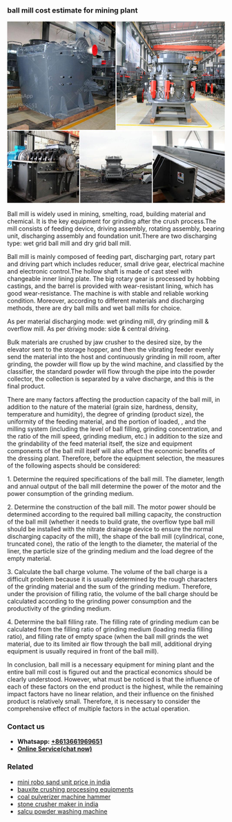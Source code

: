 <h3>ball mill cost estimate for mining plant</h3><img src='1708589167.jpg' alt=''><p>Ball mill is widely used in mining, smelting, road, building material and chemical. It is the key equipment for grinding after the crush process.The mill consists of feeding device, driving assembly, rotating assembly, bearing unit, discharging assembly and foundation unit.There are two discharging type: wet grid ball mill and dry grid ball mill.</p><p>Ball mill is mainly composed of feeding part, discharging part, rotary part and driving part which includes reducer, small drive gear, electrical machine and electronic control.The hollow shaft is made of cast steel with changeable inner lining plate. The big rotary gear is processed by hobbing castings, and the barrel is provided with wear-resistant lining, which has good wear-resistance. The machine is with stable and reliable working condition. Moreover, according to different materials and discharging methods, there are dry ball mills and wet ball mills for choice.</p><p>As per material discharging mode: wet grinding mill, dry grinding mill & overflow mill. As per driving mode: side & central driving.</p><p>Bulk materials are crushed by jaw crusher to the desired size, by the elevator sent to the storage hopper, and then the vibrating feeder evenly send the material into the host and continuously grinding in mill room, after grinding, the powder will flow up by the wind machine, and classified by the classifier, the standard powder will flow through the pipe into the powder collector, the collection is separated by a valve discharge, and this is the final product.</p><p>There are many factors affecting the production capacity of the ball mill, in addition to the nature of the material (grain size, hardness, density, temperature and humidity), the degree of grinding (product size), the uniformity of the feeding material, and the portion of loaded, , and the milling system (including the level of ball filling, grinding concentration, and the ratio of the mill speed, grinding medium, etc.) in addition to the size and the grindability of the feed material itself, the size and equipment components of the ball mill itself will also affect the economic benefits of the dressing plant. Therefore, before the equipment selection, the measures of the following aspects should be considered:</p><p>1. Determine the required specifications of the ball mill. The diameter, length and annual output of the ball mill determine the power of the motor and the power consumption of the grinding medium.</p><p>2. Determine the construction of the ball mill. The motor power should be determined according to the required ball milling capacity, the construction of the ball mill (whether it needs to build grate, the overflow type ball mill should be installed with the nitrate drainage device to ensure the normal discharging capacity of the mill), the shape of the ball mill (cylindrical, cone, truncated cone), the ratio of the length to the diameter, the material of the liner, the particle size of the grinding medium and the load degree of the empty material.</p><p>3. Calculate the ball charge volume. The volume of the ball charge is a difficult problem because it is usually determined by the rough characters of the grinding material and the sum of the grinding medium. Therefore, under the provision of filling ratio, the volume of the ball charge should be calculated according to the grinding power consumption and the productivity of the grinding medium.</p><p>4. Determine the ball filling rate. The filling rate of grinding medium can be calculated from the filling ratio of grinding medium (loading media filling ratio), and filling rate of empty space (when the ball mill grinds the wet material, due to its limited air flow through the ball mill, additional drying equipment is usually required in front of the ball mill).</p><p>In conclusion, ball mill is a necessary equipment for mining plant and the entire ball mill cost is figured out and the practical economics should be clearly understood. However, what must be noticed is that the influence of each of these factors on the end product is the highest, while the remaining impact factors have no linear relation, and their influence on the finished product is relatively small. Therefore, it is necessary to consider the comprehensive effect of multiple factors in the actual operation.</p><h3>Contact us</h3><ul><li><strong>Whatsapp:&nbsp;<a href="https://wa.me/8613661969651">+8613661969651</a></strong></li><li><a href="https://swt.shibang-china.com/?git&amp;zhl&amp;ball mill cost estimate for mining plant"><strong>Online Service(chat now)</strong></a></li></ul><h3>Related</h3><ul><li><a href='mini robo sand unit price in india.md'>mini robo sand unit price in india</a></li><li><a href='bauxite crushing processing equipments.md'>bauxite crushing processing equipments</a></li><li><a href='coal pulverizer machine hammer.md'>coal pulverizer machine hammer</a></li><li><a href='stone crusher maker in india.md'>stone crusher maker in india</a></li><li><a href='salcu powder washing machine.md'>salcu powder washing machine</a></li></ul>